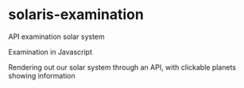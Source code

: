 # solaris-examination
API examination solar system

Examination in Javascript

Rendering out our solar system through an API, with clickable planets showing information
